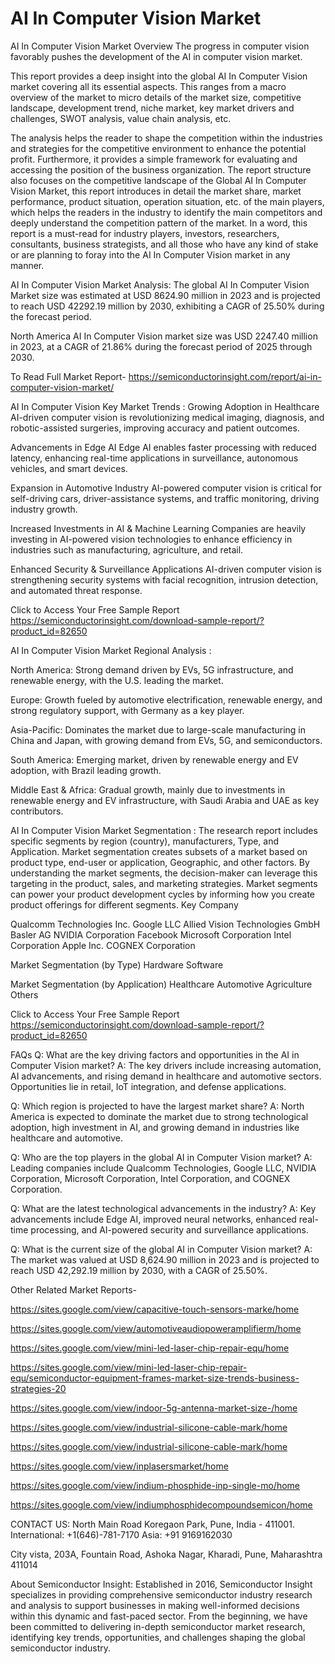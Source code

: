 <h1>AI In Computer Vision Market</h1>
AI In Computer Vision Market Overview
The progress in computer vision favorably pushes the development of the AI in computer vision market.

This report provides a deep insight into the global AI In Computer Vision market covering all its essential aspects. This ranges from a macro overview of the market to micro details of the market size, competitive landscape, development trend, niche market, key market drivers and challenges, SWOT analysis, value chain analysis, etc.

The analysis helps the reader to shape the competition within the industries and strategies for the competitive environment to enhance the potential profit. Furthermore, it provides a simple framework for evaluating and accessing the position of the business organization. The report structure also focuses on the competitive landscape of the Global AI In Computer Vision Market, this report introduces in detail the market share, market performance, product situation, operation situation, etc. of the main players, which helps the readers in the industry to identify the main competitors and deeply understand the competition pattern of the market.
In a word, this report is a must-read for industry players, investors, researchers, consultants, business strategists, and all those who have any kind of stake or are planning to foray into the AI In Computer Vision market in any manner.

AI In Computer Vision Market Analysis:
The global AI In Computer Vision Market size was estimated at USD 8624.90 million in 2023 and is projected to reach USD 42292.19 million by 2030, exhibiting a CAGR of 25.50% during the forecast period.

North America AI In Computer Vision market size was USD 2247.40 million in 2023, at a CAGR of 21.86% during the forecast period of 2025 through 2030.

To Read Full Market Report-
https://semiconductorinsight.com/report/ai-in-computer-vision-market/

AI In Computer Vision Key Market Trends :
Growing Adoption in Healthcare
AI-driven computer vision is revolutionizing medical imaging, diagnosis, and robotic-assisted surgeries, improving accuracy and patient outcomes.

Advancements in Edge AI
Edge AI enables faster processing with reduced latency, enhancing real-time applications in surveillance, autonomous vehicles, and smart devices.

Expansion in Automotive Industry
AI-powered computer vision is critical for self-driving cars, driver-assistance systems, and traffic monitoring, driving industry growth.

Increased Investments in AI & Machine Learning
Companies are heavily investing in AI-powered vision technologies to enhance efficiency in industries such as manufacturing, agriculture, and retail.

Enhanced Security & Surveillance Applications
AI-driven computer vision is strengthening security systems with facial recognition, intrusion detection, and automated threat response.

Click to Access Your Free Sample Report
https://semiconductorinsight.com/download-sample-report/?product_id=82650

AI In Computer Vision Market Regional Analysis :

North America:
Strong demand driven by EVs, 5G infrastructure, and renewable energy, with the U.S. leading the market.

Europe:
Growth fueled by automotive electrification, renewable energy, and strong regulatory support, with Germany as a key player.

Asia-Pacific:
Dominates the market due to large-scale manufacturing in China and Japan, with growing demand from EVs, 5G, and semiconductors.

South America:
Emerging market, driven by renewable energy and EV adoption, with Brazil leading growth.

Middle East & Africa:
Gradual growth, mainly due to investments in renewable energy and EV infrastructure, with Saudi Arabia and UAE as key contributors.

AI In Computer Vision Market Segmentation :
The research report includes specific segments by region (country), manufacturers, Type, and Application. Market segmentation creates subsets of a market based on product type, end-user or application, Geographic, and other factors. By understanding the market segments, the decision-maker can leverage this targeting in the product, sales, and marketing strategies. Market segments can power your product development cycles by informing how you create product offerings for different segments.
Key Company

Qualcomm Technologies
Inc.
Google LLC
Allied Vision Technologies GmbH
Basler AG
NVIDIA Corporation
Facebook
Microsoft Corporation
Intel Corporation
Apple Inc.
COGNEX Corporation

Market Segmentation (by Type)
Hardware
Software

Market Segmentation (by Application)
Healthcare
Automotive
Agriculture
Others

Click to Access Your Free Sample Report
https://semiconductorinsight.com/download-sample-report/?product_id=82650

FAQs
Q: What are the key driving factors and opportunities in the AI in Computer Vision market?
A: The key drivers include increasing automation, AI advancements, and rising demand in healthcare and automotive sectors. Opportunities lie in retail, IoT integration, and defense applications.

Q: Which region is projected to have the largest market share?
A: North America is expected to dominate the market due to strong technological adoption, high investment in AI, and growing demand in industries like healthcare and automotive.

Q: Who are the top players in the global AI in Computer Vision market?
A: Leading companies include Qualcomm Technologies, Google LLC, NVIDIA Corporation, Microsoft Corporation, Intel Corporation, and COGNEX Corporation.

Q: What are the latest technological advancements in the industry?
A: Key advancements include Edge AI, improved neural networks, enhanced real-time processing, and AI-powered security and surveillance applications.

Q: What is the current size of the global AI in Computer Vision market?
A: The market was valued at USD 8,624.90 million in 2023 and is projected to reach USD 42,292.19 million by 2030, with a CAGR of 25.50%.

Other Related Market Reports-

https://sites.google.com/view/capacitive-touch-sensors-marke/home

https://sites.google.com/view/automotiveaudiopoweramplifierm/home

https://sites.google.com/view/mini-led-laser-chip-repair-equ/home

https://sites.google.com/view/mini-led-laser-chip-repair-equ/semiconductor-equipment-frames-market-size-trends-business-strategies-20

https://sites.google.com/view/indoor-5g-antenna-market-size-/home

https://sites.google.com/view/industrial-silicone-cable-mark/home

https://sites.google.com/view/industrial-silicone-cable-mark/home

https://sites.google.com/view/inplasersmarket/home

https://sites.google.com/view/indium-phosphide-inp-single-mo/home

https://sites.google.com/view/indiumphosphidecompoundsemicon/home

CONTACT US:
North Main Road Koregaon Park, Pune, India - 411001.
International: +1(646)-781-7170
Asia: +91 9169162030

City vista, 203A, Fountain Road, Ashoka Nagar, Kharadi, Pune, Maharashtra 411014

About Semiconductor Insight:
Established in 2016, Semiconductor Insight specializes in providing comprehensive semiconductor industry research and analysis to support businesses in making well-informed decisions within this dynamic and fast-paced sector. From the beginning, we have been committed to delivering in-depth semiconductor market research, identifying key trends, opportunities, and challenges shaping the global semiconductor industry.
